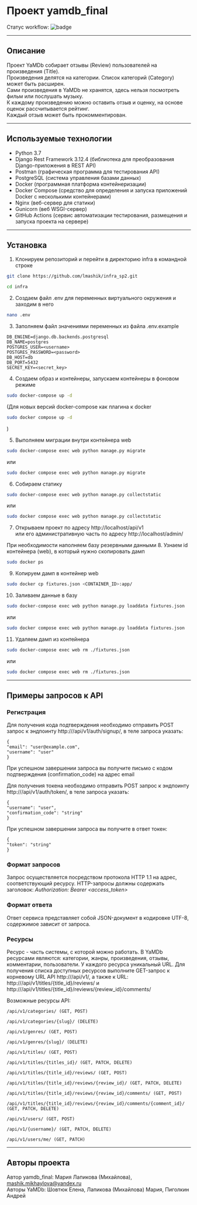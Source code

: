 # Проект yamdb_final

Статус workflow: ![badge](https://github.com/lmashik/yamdb_final/actions/workflows/yamdb_workflow.yml/badge.svg)

----------------------------------------
## Описание

Проект YaMDb собирает отзывы (Review) пользователей на произведения 
(Title).  
Произведения делятся на категории. Список категорий (Category) может 
быть расширен.  
Сами произведения в YaMDb не хранятся, здесь нельзя посмотреть фильм 
или послушать музыку.  
К каждому произведению можно оставить отзыв и оценку, на основе оценок 
рассчитывается рейтинг.  
Каждый отзыв может быть прокомментирован.

----------------------------------------
## Используемые технологии

 - Python 3.7
 - Django Rest Framework 3.12.4 (библиотека для преобразования Django-приложения в REST API)
 - Postman (графическая программа для тестирования API)
 - PostgreSQL (система управления базами данных)
 - Docker (программная платформа контейнеризации)
 - Docker Compose (средство для определения и запуска приложений Docker с несколькими контейнерами)
 - Nginx (веб-сервер для статики)
 - Gunicorn (веб WSGI-сервер)
 - GitHub Actions (сервис автоматизации тестирования, размещения и запуска проекта на сервере)

----------------------------------------
## Установка

1. Клонируем репозиторий и перейти в директорию infra в командной строке
```bash
git clone https://github.com/lmashik/infra_sp2.git
```

```bash
cd infra
```

2. Создаем файл .env для переменных виртуального окружения и заходим в него
```bash
nano .env
```

3. Заполняем файл значениями переменных из файла .env.example
```
DB_ENGINE=django.db.backends.postgresql
DB_NAME=postgres
POSTGRES_USER=<username>
POSTGRES_PASSWORD=<password>
DB_HOST=db
DB_PORT=5432
SECRET_KEY=<secret_key>
```

4. Создаем образ и контейнеры, запускаем контейнеры в фоновом режиме
```bash
sudo docker-compose up -d
```
(Для новых версий docker-compose как плагина к docker
```bash
sudo docker compose up -d
```
)

5. Выполняем миграции внутри контейнера web
```bash
sudo docker-compose exec web python manage.py migrate
```
или
```bash
sudo docker compose exec web python manage.py migrate
```

6. Собираем статику
```bash
sudo docker-compose exec web python manage.py collectstatic
```
или
```bash
sudo docker compose exec web python manage.py collectstatic
```

7. Открываем проект по адресу http://localhost/api/v1  
или его административную часть по адресу http://localhost/admin/

При необходимости наполняем базу резервными данными
8. Узнаем id контейнера (web), в который нужно скопировать дамп
```bash
sudo docker ps
```

9. Копируем дамп в контейнер web
```bash
sudo docker cp fixtures.json <CONTAINER_ID>:app/
```

10. Заливаем данные в базу
```bash
sudo docker-compose exec web python manage.py loaddata fixtures.json
```
или
```bash
sudo docker compose exec web python manage.py loaddata fixtures.json
```

11. Удаляем дамп из контейнера
```bash
sudo docker-compose exec web rm ./fixtures.json
```
или
```bash
sudo docker compose exec web rm ./fixtures.json
```

----------------------------------------
## Примеры запросов к API

### Регистрация
Для получения кода подтверждения необходимо отправить POST запрос 
к эндпоинту http://<host>/api/v1/auth/signup/, в теле запроса 
указать:

```
{
"email": "user@example.com",
"username": "user"
}
```

При успешном завершении запроса вы получите письмо с кодом подтверждения 
(confirmation_code) на адрес email

Для получения токена необходимо отправить POST запрос к эндпоинту 
http://<host>/api/v1/auth/token/, в теле запроса указать:

```
{
"username": "user",
"confirmation_code": "string"
}
```

При успешном завершении запроса вы получите в ответ токен:

```
{
"token": "string"
}
```

### Формат запросов
Запрос осуществляется посредством протокола HTTP 1.1 на адрес, 
соответствующий ресурсу. HTTP-запросы должны содержать заголовок:
_Authorization: Bearer <access_token>_

### Формат ответа
Ответ сервиса представляет собой JSON-документ в кодировке UTF-8, 
содержимое зависит от запроса.

### Ресурсы

Ресурс - часть системы, с которой можно работать. В YaMDb ресурсами 
являются: категории, жанры, произведения, отзывы, комментарии, пользователи.
У каждого ресурса уникальный URL. Для получения списка доступных ресурсов 
выполните GET-запрос к корневому URL API http://<host>/api/v1/, 
а также к URL: 
http://<host>/api/v1/titles/{title_id}/reviews/ 
и http://<host>/api/v1/titles/{title_id}/reviews/{review_id}/comments/

Возможные ресурсы API:

```
/api/v1/categories/ (GET, POST)

/api/v1/categories/{slug}/ (DELETE)

/api/v1/genres/ (GET, POST)

/api/v1/genres/{slug}/ (DELETE)

/api/v1/titles/ (GET, POST)

/api/v1/titles/{titles_id}/ (GET, PATCH, DELETE)

/api/v1/titles/{title_id}/reviews/ (GET, POST)

/api/v1/titles/{title_id}/reviews/{review_id}/ (GET, PATCH, DELETE)

/api/v1/titles/{title_id}/reviews/{review_id}/comments/ (GET, POST)

/api/v1/titles/{title_id}/reviews/{review_id}/comments/{comment_id}/ (GET, PATCH, DELETE)

/api/v1/users/ (GET, POST)

/api/v1/{username}/ (GET, PATCH, DELETE)

/api/v1/users/me/ (GET, PATCH)
```

----------------------------------------
## Авторы проекта
Автор yamdb_final: Мария Лапикова (Михайлова), mashik.mikhaylova@yandex.ru  
Авторы YaMDb: Шовтюк Елена, Лапикова (Михайлова) Мария, Пиголкин Андрей
